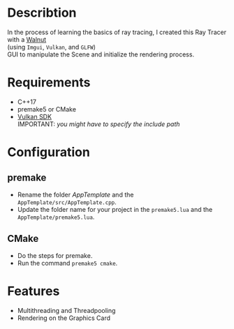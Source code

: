 # Describtion
In the process of learning the basics of ray tracing, I created this Ray Tracer with a [Walnut](https://github.com/StudioCherno/Walnut/)\
(using ```Imgui```, ```Vulkan```, and ```GLFW```)\
GUI to manipulate the Scene and initialize the rendering process.

# Requirements
- C++17
- premake5 or CMake
- [Vulkan SDK](https://vulkan.lunarg.com/)\
  IMPORTANT: *you might have to specify the include path*

# Configuration
## premake
- Rename the folder *AppTemplate* and the ```AppTemplate/src/AppTemplate.cpp```.
- Update the folder name for your project in the ```premake5.lua``` and the ```AppTemplate/premake5.lua```.
## CMake
- Do the steps for premake.
- Run the command ```premake5 cmake```.

# Features
- Multithreading and Threadpooling
- Rendering on the Graphics Card

